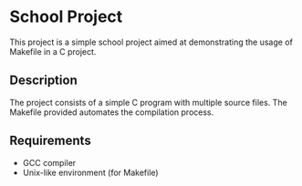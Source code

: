 # School Project

This project is a simple school project aimed at demonstrating the usage of Makefile in a C project.

## Description

The project consists of a simple C program with multiple source files. The Makefile provided automates the compilation process.

## Requirements

- GCC compiler
- Unix-like environment (for Makefile)
